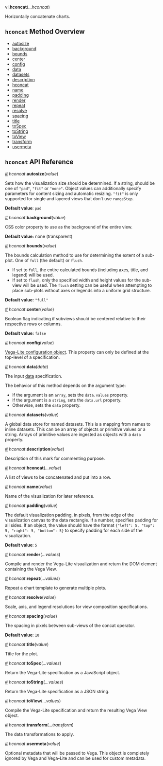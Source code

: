 vl.<b>hconcat</b>(<em>...hconcat</em>)

Horizontally concatenate charts.

## <code>hconcat</code> Method Overview

* <a href="#autosize">autosize</a>
* <a href="#background">background</a>
* <a href="#bounds">bounds</a>
* <a href="#center">center</a>
* <a href="#config">config</a>
* <a href="#data">data</a>
* <a href="#datasets">datasets</a>
* <a href="#description">description</a>
* <a href="#hconcat">hconcat</a>
* <a href="#name">name</a>
* <a href="#padding">padding</a>
* <a href="#render">render</a>
* <a href="#repeat">repeat</a>
* <a href="#resolve">resolve</a>
* <a href="#spacing">spacing</a>
* <a href="#title">title</a>
* <a href="#toSpec">toSpec</a>
* <a href="#toString">toString</a>
* <a href="#toView">toView</a>
* <a href="#transform">transform</a>
* <a href="#usermeta">usermeta</a>

## <code>hconcat</code> API Reference

<a id="autosize" href="#autosize">#</a>
<em>hconcat</em>.<b>autosize</b>(<em>value</em>)

Sets how the visualization size should be determined. If a string, should be one of `"pad"`, `"fit"` or `"none"`.
Object values can additionally specify parameters for content sizing and automatic resizing.
`"fit"` is only supported for single and layered views that don't use `rangeStep`.

__Default value__: `pad`

<a id="background" href="#background">#</a>
<em>hconcat</em>.<b>background</b>(<em>value</em>)

CSS color property to use as the background of the entire view.

__Default value:__ none (transparent)

<a id="bounds" href="#bounds">#</a>
<em>hconcat</em>.<b>bounds</b>(<em>value</em>)

The bounds calculation method to use for determining the extent of a sub-plot. One of `full` (the default) or `flush`.

- If set to `full`, the entire calculated bounds (including axes, title, and legend) will be used.
- If set to `flush`, only the specified width and height values for the sub-view will be used. The `flush` setting can be useful when attempting to place sub-plots without axes or legends into a uniform grid structure.

__Default value:__ `"full"`

<a id="center" href="#center">#</a>
<em>hconcat</em>.<b>center</b>(<em>value</em>)

Boolean flag indicating if subviews should be centered relative to their respective rows or columns.

__Default value:__ `false`

<a id="config" href="#config">#</a>
<em>hconcat</em>.<b>config</b>(<em>value</em>)

[Vega-Lite configuration object](https://vega.github.io/vega-lite/docs/config.html).  This property can only be defined at the top-level of a specification.

<a id="data" href="#data">#</a>
<em>hconcat</em>.<b>data</b>(<em>data</em>)

The input [data](data) specification.

The behavior of this method depends on the argument type:

- If the argument is an <code>array</code>, sets the <code>data.values</code> property.
- If the argument is a <code>string</code>, sets the <code>data.url</code> property.
- Otherwise, sets the <code>data</code> property.

<a id="datasets" href="#datasets">#</a>
<em>hconcat</em>.<b>datasets</b>(<em>value</em>)

A global data store for named datasets. This is a mapping from names to inline datasets.
This can be an array of objects or primitive values or a string. Arrays of primitive values are ingested as objects with a `data` property.

<a id="description" href="#description">#</a>
<em>hconcat</em>.<b>description</b>(<em>value</em>)

Description of this mark for commenting purpose.

<a id="hconcat" href="#hconcat">#</a>
<em>hconcat</em>.<b>hconcat</b>(<em>...value</em>)

A list of views to be concatenated and put into a row.

<a id="name" href="#name">#</a>
<em>hconcat</em>.<b>name</b>(<em>value</em>)

Name of the visualization for later reference.

<a id="padding" href="#padding">#</a>
<em>hconcat</em>.<b>padding</b>(<em>value</em>)

The default visualization padding, in pixels, from the edge of the visualization canvas to the data rectangle.  If a number, specifies padding for all sides.
If an object, the value should have the format `{"left": 5, "top": 5, "right": 5, "bottom": 5}` to specify padding for each side of the visualization.

__Default value__: `5`

<a id="render" href="#render">#</a>
<em>hconcat</em>.<b>render</b>(<em>...values</em>)

Compile and render the Vega-Lite visualization and return the DOM element containing the Vega View.

<a id="repeat" href="#repeat">#</a>
<em>hconcat</em>.<b>repeat</b>(<em>...values</em>)

Repeat a chart template to generate multiple plots.

<a id="resolve" href="#resolve">#</a>
<em>hconcat</em>.<b>resolve</b>(<em>value</em>)

Scale, axis, and legend resolutions for view composition specifications.

<a id="spacing" href="#spacing">#</a>
<em>hconcat</em>.<b>spacing</b>(<em>value</em>)

The spacing in pixels between sub-views of the concat operator.

__Default value__: `10`

<a id="title" href="#title">#</a>
<em>hconcat</em>.<b>title</b>(<em>value</em>)

Title for the plot.

<a id="toSpec" href="#toSpec">#</a>
<em>hconcat</em>.<b>toSpec</b>(<em>...values</em>)

Return the Vega-Lite specification as a JavaScript object.

<a id="toString" href="#toString">#</a>
<em>hconcat</em>.<b>toString</b>(<em>...values</em>)

Return the Vega-Lite specification as a JSON string.

<a id="toView" href="#toView">#</a>
<em>hconcat</em>.<b>toView</b>(<em>...values</em>)

Compile the Vega-Lite specification and return the resulting Vega View object.

<a id="transform" href="#transform">#</a>
<em>hconcat</em>.<b>transform</b>(<em>...transform</em>)

The data transformations to apply.

<a id="usermeta" href="#usermeta">#</a>
<em>hconcat</em>.<b>usermeta</b>(<em>value</em>)

Optional metadata that will be passed to Vega.
This object is completely ignored by Vega and Vega-Lite and can be used for custom metadata.

